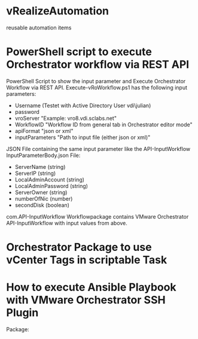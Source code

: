 
# vRealizeAutomation
reusable automation items

# PowerShell script to execute Orchestrator workflow via REST API

PowerShell Script to show the input parameter and Execute Orchestrator Workflow via REST API. 
Execute-vRoWorkflow.ps1 has the following input parameters:
- Username (Testet with Active Directory User vdi\julian)
- password 
- vroServer "Example: vro8.vdi.sclabs.net"
- WorkflowID "Workflow ID from general tab in Orchestrator editor mode"
- apiFormat "json or xml"
- inputParameters "Path to input file (either json or xml)"

JSON File containing the same input parameter like the API-InputWorkflow
InputParameterBody.json File:
- ServerName (string)
- ServerIP (string)
- LocalAdminAccount (string)
- LocalAdminPassword (string)
- ServerOwner (string)
- numberOfNic (number)
- secondDisk (boolean)

com.API-InputWorkflow Workflowpackage contains VMware Orchestrator API-InputWorkflow with input values from above.

# Orchestrator Package to use vCenter Tags in scriptable Task


# How to execute Ansible Playbook with VMware Orchestrator SSH Plugin 
Package: 

